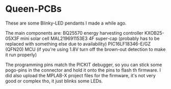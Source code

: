 # Queen-PCBs
These are some Blinky-LED pendants I made a while ago. 

The main components are:
BQ25570 energy harvesting controller
KXOB25-05X3F mini solar cell
MAL219691153E3 4F super-cap (probably has to be replaced with something else due to availability)
PIC16LF18346-E/GZ (QFN20) MCU (if you're using 1.8V turn off the brown-out detection to make it run properly)

The programming pins match the PICKIT debugger, so you can stick some pogo-pins in the connector and hold it onto the pins to flash th firmware.
I did also upload the MPLAB-X project files for the firmware, it's not very good or complex tho, it just blinks some LEDs. 
